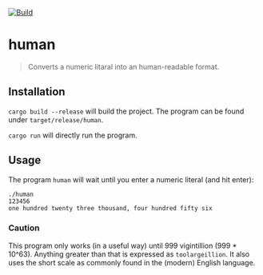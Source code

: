 [![Build][build-img]][build-url]

# human

> Converts a numeric litaral into an human-readable format.

## Installation

`cargo build --release` will build the project. The program can be found under `target/release/human`.

`cargo run` will directly run the program.

## Usage

The program `human` will wait until you enter a numeric literal (and hit enter):
```shell
./human
123456
one hundred twenty three thousand, four hundred fifty six
```

### Caution

This program only works (in a useful way) until 999 vigintillion (999 * 10^63). Anything greater than that is expressed as `toolargeillion`. It also uses the short scale as commonly found in the (modern) English language.

[build-img]: https://travis-ci.com/janbaudisch/human.svg?branch=master
[build-url]: https://travis-ci.com/janbaudisch/human
